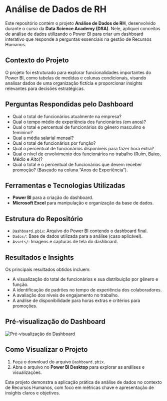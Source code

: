 # Análise de Dados de RH

Este repositório contém o projeto **Análise de Dados de RH**, desenvolvido durante o curso da **Data Science Academy (DSA)**. Nele, apliquei conceitos de análise de dados utilizando o Power BI para criar um dashboard interativo que responde a perguntas essenciais na gestão de Recursos Humanos.

## Contexto do Projeto
O projeto foi estruturado para explorar funcionalidades importantes do Power BI, como tabelas de medidas e colunas condicionais, visando analisar dados de uma organização fictícia e proporcionar insights relevantes para decisões estratégicas.

## Perguntas Respondidas pelo Dashboard
- Qual o total de funcionários atualmente na empresa?
- Qual o tempo médio de experiência dos funcionários (em anos)?
- Qual o total e percentual de funcionários do gênero masculino e feminino?
- Qual a média salarial mensal?
- Qual o total de funcionários por função?
- Qual o percentual de funcionários disponíveis para fazer hora extra?
- Qual o nível de envolvimento dos funcionários no trabalho (Ruim, Baixo, Médio e Alto)?
- Qual o total e o percentual de funcionários que devem receber promoção? (Baseado na coluna “Anos de Experiência”).

## Ferramentas e Tecnologias Utilizadas
- **Power BI** para a criação do dashboard.
- **Microsoft Excel** para manipulação e organização da base de dados.

## Estrutura do Repositório
- `Dashboard.pbix`: Arquivo do Power BI contendo o dashboard final.
- `Dados/`: Base de dados utilizada para a análise (caso aplicável).
- `Assets/`: Imagens e capturas de tela do dashboard.

## Resultados e Insights
Os principais resultados obtidos incluem:
- A visualização do total de funcionários e sua distribuição por gênero e função.
- A identificação de padrões no tempo de experiência dos colaboradores.
- A avaliação dos níveis de engajamento no trabalho.
- A análise de disponibilidade para horas extras e critérios para promoções.

## Pré-visualização do Dashboard
![Pré-visualização do Dashboard](Assets/dashboard-preview.png)

## Como Visualizar o Projeto
1. Faça o download do arquivo `Dashboard.pbix`.
2. Abra o arquivo no **Power BI Desktop** para explorar as análises e visualizações.

Este projeto demonstra a aplicação prática de análise de dados no contexto de Recursos Humanos, com foco em métricas chave e apresentação de insights claros e objetivos.
